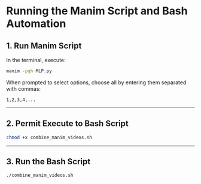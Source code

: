 

# Running the Manim Script and Bash Automation

## 1. Run Manim Script
In the terminal, execute:
```bash
manim -pqh MLP.py
```

When prompted to select options, choose all by entering them separated with commas:

```text
1,2,3,4,...
```

---

## 2. Permit Execute to Bash Script

```bash
chmod +x combine_manim_videos.sh
```

---

## 3. Run the Bash Script

```bash
./combine_manim_videos.sh
```



